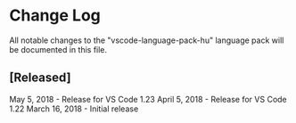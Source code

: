 # Change Log
All notable changes to the "vscode-language-pack-hu" language pack will be documented in this file.

## [Released]
May 5, 2018  - Release for VS Code 1.23
April 5, 2018 - Release for VS Code 1.22
March 16, 2018 - Initial release
